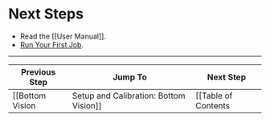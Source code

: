 # Next Steps

* Read the [[User Manual]].
* [Run Your First Job](https://github.com/openpnp/openpnp/wiki/User-Manual#your-first-job).

***

| Previous Step                 | Jump To                 | Next Step                                   |
| ----------------------------- | ----------------------- | ------------------------------------------- |
| [[Bottom Vision|Setup and Calibration: Bottom Vision]] | [[Table of Contents|Setup and Calibration]] | [[User Manual]] |